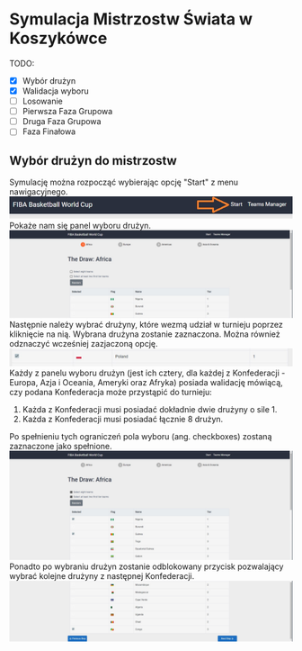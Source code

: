 # Symulacja Mistrzostw Świata w Koszykówce

TODO:
- [x] Wybór drużyn
- [x] Walidacja wyboru
- [ ] Losowanie
- [ ] Pierwsza Faza Grupowa
- [ ] Druga Faza Grupowa
- [ ] Faza Finałowa

## Wybór drużyn do mistrzostw

Symulację można rozpocząć wybierając opcję "Start" z menu nawigacyjnego. 
![Selection Start](https://github.com/Sverda/BasketballWorldCup/blob/master/images/selection-start.jpg)\
Pokaże nam się panel wyboru drużyn. 
![Selection Panel](https://github.com/Sverda/BasketballWorldCup/blob/master/images/selection-panel.jpg)
Następnie należy wybrać drużyny, które wezmą udział w turnieju poprzez kliknięcie na nią. 
Wybrana drużyna zostanie zaznaczona. Można również odznaczyć wcześniej zazjaczoną opcję. 
![Selection Choose](https://github.com/Sverda/BasketballWorldCup/blob/master/images/selection-choose.jpg)
Każdy z panelu wyboru drużyn (jest ich cztery, dla każdej z Konfederacji - Europa, Azja i Oceania, Ameryki oraz Afryka) 
posiada walidację mówiącą, czy podana Konfederacja może przystąpić do turnieju: 
1. Każda z Konfederacji musi posiadać dokładnie dwie drużyny o sile 1. 
2. Każda z Konfederacji musi posiadać łącznie 8 drużyn. 

Po spełnieniu tych ograniczeń pola wyboru (ang. checkboxes) zostaną zaznaczone jako spełnione. 
![Selection Validation](https://github.com/Sverda/BasketballWorldCup/blob/master/images/selection-validation.jpg)
Ponadto po wybraniu drużyn zostanie odblokowany przycisk pozwalający wybrać kolejne drużyny z następnej Konfederacji. 
![Selection Next](https://github.com/Sverda/BasketballWorldCup/blob/master/images/selection-next.jpg)
